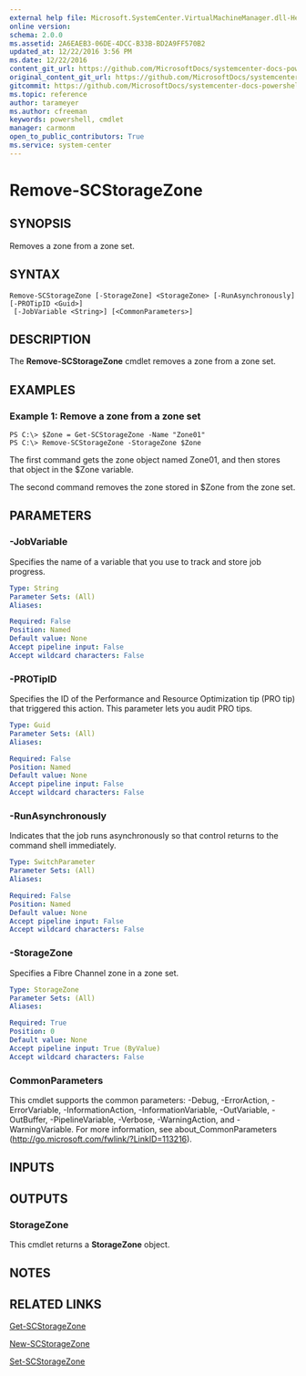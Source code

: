 ```yaml
---
external help file: Microsoft.SystemCenter.VirtualMachineManager.dll-Help.xml
online version: 
schema: 2.0.0
ms.assetid: 2A6EAEB3-06DE-4DCC-B33B-BD2A9FF570B2
updated_at: 12/22/2016 3:56 PM
ms.date: 12/22/2016
content_git_url: https://github.com/MicrosoftDocs/systemcenter-docs-powershell/blob/live/systemcenter-cmdlets/SystemCenter2016/VirtualMachineManager/vlatest/Remove-SCStorageZone.md
original_content_git_url: https://github.com/MicrosoftDocs/systemcenter-docs-powershell/blob/live/systemcenter-cmdlets/SystemCenter2016/VirtualMachineManager/vlatest/Remove-SCStorageZone.md
gitcommit: https://github.com/MicrosoftDocs/systemcenter-docs-powershell/blob/96e5647587661652225fbdd2c797cd4d59d542bc/systemcenter-cmdlets/SystemCenter2016/VirtualMachineManager/vlatest/Remove-SCStorageZone.md
ms.topic: reference
author: tarameyer
ms.author: cfreeman
keywords: powershell, cmdlet
manager: carmonm
open_to_public_contributors: True
ms.service: system-center
---
```


# Remove-SCStorageZone

## SYNOPSIS
Removes a zone from a zone set.

## SYNTAX

```
Remove-SCStorageZone [-StorageZone] <StorageZone> [-RunAsynchronously] [-PROTipID <Guid>]
 [-JobVariable <String>] [<CommonParameters>]
```

## DESCRIPTION
The **Remove-SCStorageZone** cmdlet removes a zone from a zone set.

## EXAMPLES

### Example 1: Remove a zone from a zone set
```
PS C:\> $Zone = Get-SCStorageZone -Name "Zone01"
PS C:\> Remove-SCStorageZone -StorageZone $Zone
```

The first command gets the zone object named Zone01, and then stores that object in the $Zone variable.

The second command removes the zone stored in $Zone from the zone set.

## PARAMETERS

### -JobVariable
Specifies the name of a variable that you use to track and store job progress.

```yaml
Type: String
Parameter Sets: (All)
Aliases: 

Required: False
Position: Named
Default value: None
Accept pipeline input: False
Accept wildcard characters: False
```

### -PROTipID
Specifies the ID of the Performance and Resource Optimization tip (PRO tip) that triggered this action.
This parameter lets you audit PRO tips.

```yaml
Type: Guid
Parameter Sets: (All)
Aliases: 

Required: False
Position: Named
Default value: None
Accept pipeline input: False
Accept wildcard characters: False
```

### -RunAsynchronously
Indicates that the job runs asynchronously so that control returns to the command shell immediately.

```yaml
Type: SwitchParameter
Parameter Sets: (All)
Aliases: 

Required: False
Position: Named
Default value: None
Accept pipeline input: False
Accept wildcard characters: False
```

### -StorageZone
Specifies a Fibre Channel zone in a zone set.

```yaml
Type: StorageZone
Parameter Sets: (All)
Aliases: 

Required: True
Position: 0
Default value: None
Accept pipeline input: True (ByValue)
Accept wildcard characters: False
```

### CommonParameters
This cmdlet supports the common parameters: -Debug, -ErrorAction, -ErrorVariable, -InformationAction, -InformationVariable, -OutVariable, -OutBuffer, -PipelineVariable, -Verbose, -WarningAction, and -WarningVariable. For more information, see about_CommonParameters (http://go.microsoft.com/fwlink/?LinkID=113216).

## INPUTS

## OUTPUTS

### StorageZone
This cmdlet returns a **StorageZone** object.

## NOTES

## RELATED LINKS

[Get-SCStorageZone](xref:SystemCenter2016/VirtualMachineManager/vlatest/Get-SCStorageZone.md)

[New-SCStorageZone](xref:SystemCenter2016/VirtualMachineManager/vlatest/New-SCStorageZone.md)

[Set-SCStorageZone](xref:SystemCenter2016/VirtualMachineManager/vlatest/Set-SCStorageZone.md)

